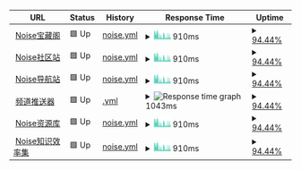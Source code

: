 <!--start: status pages-->
<!-- This summary is generated by Upptime (https://github.com/upptime/upptime) -->
<!-- Do not edit this manually, your changes will be overwritten -->
<!-- prettier-ignore -->
| URL | Status | History | Response Time | Uptime |
| --- | ------ | ------- | ------------- | ------ |
| <img alt="" src="https://icons.duckduckgo.com/ip3/noisevip.cn.ico" height="13"> [Noise宝藏阁](https://noisevip.cn) | 🟩 Up | [noise.yml](https://github.com/rcy1314/runtime/commits/HEAD/history/noise.yml) | <details><summary><img alt="Response time graph" src="./graphs/noise/response-time-week.png" height="20"> 910ms</summary><br><a href="https://rcy1314.github.io/runtime/history/noise"><img alt="Response time 1275" src="https://img.shields.io/endpoint?url=https%3A%2F%2Fraw.githubusercontent.com%2Frcy1314%2Fruntime%2FHEAD%2Fapi%2Fnoise%2Fresponse-time.json"></a><br><a href="https://rcy1314.github.io/runtime/history/noise"><img alt="24-hour response time 750" src="https://img.shields.io/endpoint?url=https%3A%2F%2Fraw.githubusercontent.com%2Frcy1314%2Fruntime%2FHEAD%2Fapi%2Fnoise%2Fresponse-time-day.json"></a><br><a href="https://rcy1314.github.io/runtime/history/noise"><img alt="7-day response time 910" src="https://img.shields.io/endpoint?url=https%3A%2F%2Fraw.githubusercontent.com%2Frcy1314%2Fruntime%2FHEAD%2Fapi%2Fnoise%2Fresponse-time-week.json"></a><br><a href="https://rcy1314.github.io/runtime/history/noise"><img alt="30-day response time 1218" src="https://img.shields.io/endpoint?url=https%3A%2F%2Fraw.githubusercontent.com%2Frcy1314%2Fruntime%2FHEAD%2Fapi%2Fnoise%2Fresponse-time-month.json"></a><br><a href="https://rcy1314.github.io/runtime/history/noise"><img alt="1-year response time 1275" src="https://img.shields.io/endpoint?url=https%3A%2F%2Fraw.githubusercontent.com%2Frcy1314%2Fruntime%2FHEAD%2Fapi%2Fnoise%2Fresponse-time-year.json"></a></details> | <details><summary><a href="https://rcy1314.github.io/runtime/history/noise">94.44%</a></summary><a href="https://rcy1314.github.io/runtime/history/noise"><img alt="All-time uptime 98.77%" src="https://img.shields.io/endpoint?url=https%3A%2F%2Fraw.githubusercontent.com%2Frcy1314%2Fruntime%2FHEAD%2Fapi%2Fnoise%2Fuptime.json"></a><br><a href="https://rcy1314.github.io/runtime/history/noise"><img alt="24-hour uptime 89.68%" src="https://img.shields.io/endpoint?url=https%3A%2F%2Fraw.githubusercontent.com%2Frcy1314%2Fruntime%2FHEAD%2Fapi%2Fnoise%2Fuptime-day.json"></a><br><a href="https://rcy1314.github.io/runtime/history/noise"><img alt="7-day uptime 94.44%" src="https://img.shields.io/endpoint?url=https%3A%2F%2Fraw.githubusercontent.com%2Frcy1314%2Fruntime%2FHEAD%2Fapi%2Fnoise%2Fuptime-week.json"></a><br><a href="https://rcy1314.github.io/runtime/history/noise"><img alt="30-day uptime 98.68%" src="https://img.shields.io/endpoint?url=https%3A%2F%2Fraw.githubusercontent.com%2Frcy1314%2Fruntime%2FHEAD%2Fapi%2Fnoise%2Fuptime-month.json"></a><br><a href="https://rcy1314.github.io/runtime/history/noise"><img alt="1-year uptime 98.77%" src="https://img.shields.io/endpoint?url=https%3A%2F%2Fraw.githubusercontent.com%2Frcy1314%2Fruntime%2FHEAD%2Fapi%2Fnoise%2Fuptime-year.json"></a></details>
| <img alt="" src="https://icons.duckduckgo.com/ip3/www.efficiency.vip.ico" height="13"> [Noise社区站](https://www.efficiency.vip) | 🟩 Up | [noise.yml](https://github.com/rcy1314/runtime/commits/HEAD/history/noise.yml) | <details><summary><img alt="Response time graph" src="./graphs/noise/response-time-week.png" height="20"> 910ms</summary><br><a href="https://rcy1314.github.io/runtime/history/noise"><img alt="Response time 1275" src="https://img.shields.io/endpoint?url=https%3A%2F%2Fraw.githubusercontent.com%2Frcy1314%2Fruntime%2FHEAD%2Fapi%2Fnoise%2Fresponse-time.json"></a><br><a href="https://rcy1314.github.io/runtime/history/noise"><img alt="24-hour response time 750" src="https://img.shields.io/endpoint?url=https%3A%2F%2Fraw.githubusercontent.com%2Frcy1314%2Fruntime%2FHEAD%2Fapi%2Fnoise%2Fresponse-time-day.json"></a><br><a href="https://rcy1314.github.io/runtime/history/noise"><img alt="7-day response time 910" src="https://img.shields.io/endpoint?url=https%3A%2F%2Fraw.githubusercontent.com%2Frcy1314%2Fruntime%2FHEAD%2Fapi%2Fnoise%2Fresponse-time-week.json"></a><br><a href="https://rcy1314.github.io/runtime/history/noise"><img alt="30-day response time 1218" src="https://img.shields.io/endpoint?url=https%3A%2F%2Fraw.githubusercontent.com%2Frcy1314%2Fruntime%2FHEAD%2Fapi%2Fnoise%2Fresponse-time-month.json"></a><br><a href="https://rcy1314.github.io/runtime/history/noise"><img alt="1-year response time 1275" src="https://img.shields.io/endpoint?url=https%3A%2F%2Fraw.githubusercontent.com%2Frcy1314%2Fruntime%2FHEAD%2Fapi%2Fnoise%2Fresponse-time-year.json"></a></details> | <details><summary><a href="https://rcy1314.github.io/runtime/history/noise">94.44%</a></summary><a href="https://rcy1314.github.io/runtime/history/noise"><img alt="All-time uptime 98.77%" src="https://img.shields.io/endpoint?url=https%3A%2F%2Fraw.githubusercontent.com%2Frcy1314%2Fruntime%2FHEAD%2Fapi%2Fnoise%2Fuptime.json"></a><br><a href="https://rcy1314.github.io/runtime/history/noise"><img alt="24-hour uptime 89.68%" src="https://img.shields.io/endpoint?url=https%3A%2F%2Fraw.githubusercontent.com%2Frcy1314%2Fruntime%2FHEAD%2Fapi%2Fnoise%2Fuptime-day.json"></a><br><a href="https://rcy1314.github.io/runtime/history/noise"><img alt="7-day uptime 94.44%" src="https://img.shields.io/endpoint?url=https%3A%2F%2Fraw.githubusercontent.com%2Frcy1314%2Fruntime%2FHEAD%2Fapi%2Fnoise%2Fuptime-week.json"></a><br><a href="https://rcy1314.github.io/runtime/history/noise"><img alt="30-day uptime 98.68%" src="https://img.shields.io/endpoint?url=https%3A%2F%2Fraw.githubusercontent.com%2Frcy1314%2Fruntime%2FHEAD%2Fapi%2Fnoise%2Fuptime-month.json"></a><br><a href="https://rcy1314.github.io/runtime/history/noise"><img alt="1-year uptime 98.77%" src="https://img.shields.io/endpoint?url=https%3A%2F%2Fraw.githubusercontent.com%2Frcy1314%2Fruntime%2FHEAD%2Fapi%2Fnoise%2Fuptime-year.json"></a></details>
| <img alt="" src="https://icons.duckduckgo.com/ip3/www.noisedh.cn.ico" height="13"> [Noise导航站](https://www.noisedh.cn) | 🟩 Up | [noise.yml](https://github.com/rcy1314/runtime/commits/HEAD/history/noise.yml) | <details><summary><img alt="Response time graph" src="./graphs/noise/response-time-week.png" height="20"> 910ms</summary><br><a href="https://rcy1314.github.io/runtime/history/noise"><img alt="Response time 1275" src="https://img.shields.io/endpoint?url=https%3A%2F%2Fraw.githubusercontent.com%2Frcy1314%2Fruntime%2FHEAD%2Fapi%2Fnoise%2Fresponse-time.json"></a><br><a href="https://rcy1314.github.io/runtime/history/noise"><img alt="24-hour response time 750" src="https://img.shields.io/endpoint?url=https%3A%2F%2Fraw.githubusercontent.com%2Frcy1314%2Fruntime%2FHEAD%2Fapi%2Fnoise%2Fresponse-time-day.json"></a><br><a href="https://rcy1314.github.io/runtime/history/noise"><img alt="7-day response time 910" src="https://img.shields.io/endpoint?url=https%3A%2F%2Fraw.githubusercontent.com%2Frcy1314%2Fruntime%2FHEAD%2Fapi%2Fnoise%2Fresponse-time-week.json"></a><br><a href="https://rcy1314.github.io/runtime/history/noise"><img alt="30-day response time 1218" src="https://img.shields.io/endpoint?url=https%3A%2F%2Fraw.githubusercontent.com%2Frcy1314%2Fruntime%2FHEAD%2Fapi%2Fnoise%2Fresponse-time-month.json"></a><br><a href="https://rcy1314.github.io/runtime/history/noise"><img alt="1-year response time 1275" src="https://img.shields.io/endpoint?url=https%3A%2F%2Fraw.githubusercontent.com%2Frcy1314%2Fruntime%2FHEAD%2Fapi%2Fnoise%2Fresponse-time-year.json"></a></details> | <details><summary><a href="https://rcy1314.github.io/runtime/history/noise">94.44%</a></summary><a href="https://rcy1314.github.io/runtime/history/noise"><img alt="All-time uptime 98.77%" src="https://img.shields.io/endpoint?url=https%3A%2F%2Fraw.githubusercontent.com%2Frcy1314%2Fruntime%2FHEAD%2Fapi%2Fnoise%2Fuptime.json"></a><br><a href="https://rcy1314.github.io/runtime/history/noise"><img alt="24-hour uptime 89.69%" src="https://img.shields.io/endpoint?url=https%3A%2F%2Fraw.githubusercontent.com%2Frcy1314%2Fruntime%2FHEAD%2Fapi%2Fnoise%2Fuptime-day.json"></a><br><a href="https://rcy1314.github.io/runtime/history/noise"><img alt="7-day uptime 94.44%" src="https://img.shields.io/endpoint?url=https%3A%2F%2Fraw.githubusercontent.com%2Frcy1314%2Fruntime%2FHEAD%2Fapi%2Fnoise%2Fuptime-week.json"></a><br><a href="https://rcy1314.github.io/runtime/history/noise"><img alt="30-day uptime 98.68%" src="https://img.shields.io/endpoint?url=https%3A%2F%2Fraw.githubusercontent.com%2Frcy1314%2Fruntime%2FHEAD%2Fapi%2Fnoise%2Fuptime-month.json"></a><br><a href="https://rcy1314.github.io/runtime/history/noise"><img alt="1-year uptime 98.77%" src="https://img.shields.io/endpoint?url=https%3A%2F%2Fraw.githubusercontent.com%2Frcy1314%2Fruntime%2FHEAD%2Fapi%2Fnoise%2Fuptime-year.json"></a></details>
| <img alt="" src="https://icons.duckduckgo.com/ip3/www.efficiencynoise.top.ico" height="13"> [频道推送器](https://www.efficiencynoise.top) | 🟩 Up | [.yml](https://github.com/rcy1314/runtime/commits/HEAD/history/.yml) | <details><summary><img alt="Response time graph" src="./graphs//response-time-week.png" height="20"> 1043ms</summary><br><a href="https://rcy1314.github.io/runtime/history/"><img alt="Response time 1013" src="https://img.shields.io/endpoint?url=https%3A%2F%2Fraw.githubusercontent.com%2Frcy1314%2Fruntime%2FHEAD%2Fapi%2F%2Fresponse-time.json"></a><br><a href="https://rcy1314.github.io/runtime/history/"><img alt="24-hour response time 861" src="https://img.shields.io/endpoint?url=https%3A%2F%2Fraw.githubusercontent.com%2Frcy1314%2Fruntime%2FHEAD%2Fapi%2F%2Fresponse-time-day.json"></a><br><a href="https://rcy1314.github.io/runtime/history/"><img alt="7-day response time 1043" src="https://img.shields.io/endpoint?url=https%3A%2F%2Fraw.githubusercontent.com%2Frcy1314%2Fruntime%2FHEAD%2Fapi%2F%2Fresponse-time-week.json"></a><br><a href="https://rcy1314.github.io/runtime/history/"><img alt="30-day response time 983" src="https://img.shields.io/endpoint?url=https%3A%2F%2Fraw.githubusercontent.com%2Frcy1314%2Fruntime%2FHEAD%2Fapi%2F%2Fresponse-time-month.json"></a><br><a href="https://rcy1314.github.io/runtime/history/"><img alt="1-year response time 1013" src="https://img.shields.io/endpoint?url=https%3A%2F%2Fraw.githubusercontent.com%2Frcy1314%2Fruntime%2FHEAD%2Fapi%2F%2Fresponse-time-year.json"></a></details> | <details><summary><a href="https://rcy1314.github.io/runtime/history/">94.44%</a></summary><a href="https://rcy1314.github.io/runtime/history/"><img alt="All-time uptime 98.77%" src="https://img.shields.io/endpoint?url=https%3A%2F%2Fraw.githubusercontent.com%2Frcy1314%2Fruntime%2FHEAD%2Fapi%2F%2Fuptime.json"></a><br><a href="https://rcy1314.github.io/runtime/history/"><img alt="24-hour uptime 89.69%" src="https://img.shields.io/endpoint?url=https%3A%2F%2Fraw.githubusercontent.com%2Frcy1314%2Fruntime%2FHEAD%2Fapi%2F%2Fuptime-day.json"></a><br><a href="https://rcy1314.github.io/runtime/history/"><img alt="7-day uptime 94.44%" src="https://img.shields.io/endpoint?url=https%3A%2F%2Fraw.githubusercontent.com%2Frcy1314%2Fruntime%2FHEAD%2Fapi%2F%2Fuptime-week.json"></a><br><a href="https://rcy1314.github.io/runtime/history/"><img alt="30-day uptime 98.68%" src="https://img.shields.io/endpoint?url=https%3A%2F%2Fraw.githubusercontent.com%2Frcy1314%2Fruntime%2FHEAD%2Fapi%2F%2Fuptime-month.json"></a><br><a href="https://rcy1314.github.io/runtime/history/"><img alt="1-year uptime 98.77%" src="https://img.shields.io/endpoint?url=https%3A%2F%2Fraw.githubusercontent.com%2Frcy1314%2Fruntime%2FHEAD%2Fapi%2F%2Fuptime-year.json"></a></details>
| <img alt="" src="https://icons.duckduckgo.com/ip3/www.noiseyp.top.ico" height="13"> [Noise资源库](https://www.noiseyp.top) | 🟩 Up | [noise.yml](https://github.com/rcy1314/runtime/commits/HEAD/history/noise.yml) | <details><summary><img alt="Response time graph" src="./graphs/noise/response-time-week.png" height="20"> 910ms</summary><br><a href="https://rcy1314.github.io/runtime/history/noise"><img alt="Response time 1275" src="https://img.shields.io/endpoint?url=https%3A%2F%2Fraw.githubusercontent.com%2Frcy1314%2Fruntime%2FHEAD%2Fapi%2Fnoise%2Fresponse-time.json"></a><br><a href="https://rcy1314.github.io/runtime/history/noise"><img alt="24-hour response time 750" src="https://img.shields.io/endpoint?url=https%3A%2F%2Fraw.githubusercontent.com%2Frcy1314%2Fruntime%2FHEAD%2Fapi%2Fnoise%2Fresponse-time-day.json"></a><br><a href="https://rcy1314.github.io/runtime/history/noise"><img alt="7-day response time 910" src="https://img.shields.io/endpoint?url=https%3A%2F%2Fraw.githubusercontent.com%2Frcy1314%2Fruntime%2FHEAD%2Fapi%2Fnoise%2Fresponse-time-week.json"></a><br><a href="https://rcy1314.github.io/runtime/history/noise"><img alt="30-day response time 1218" src="https://img.shields.io/endpoint?url=https%3A%2F%2Fraw.githubusercontent.com%2Frcy1314%2Fruntime%2FHEAD%2Fapi%2Fnoise%2Fresponse-time-month.json"></a><br><a href="https://rcy1314.github.io/runtime/history/noise"><img alt="1-year response time 1275" src="https://img.shields.io/endpoint?url=https%3A%2F%2Fraw.githubusercontent.com%2Frcy1314%2Fruntime%2FHEAD%2Fapi%2Fnoise%2Fresponse-time-year.json"></a></details> | <details><summary><a href="https://rcy1314.github.io/runtime/history/noise">94.44%</a></summary><a href="https://rcy1314.github.io/runtime/history/noise"><img alt="All-time uptime 98.77%" src="https://img.shields.io/endpoint?url=https%3A%2F%2Fraw.githubusercontent.com%2Frcy1314%2Fruntime%2FHEAD%2Fapi%2Fnoise%2Fuptime.json"></a><br><a href="https://rcy1314.github.io/runtime/history/noise"><img alt="24-hour uptime 89.69%" src="https://img.shields.io/endpoint?url=https%3A%2F%2Fraw.githubusercontent.com%2Frcy1314%2Fruntime%2FHEAD%2Fapi%2Fnoise%2Fuptime-day.json"></a><br><a href="https://rcy1314.github.io/runtime/history/noise"><img alt="7-day uptime 94.44%" src="https://img.shields.io/endpoint?url=https%3A%2F%2Fraw.githubusercontent.com%2Frcy1314%2Fruntime%2FHEAD%2Fapi%2Fnoise%2Fuptime-week.json"></a><br><a href="https://rcy1314.github.io/runtime/history/noise"><img alt="30-day uptime 98.68%" src="https://img.shields.io/endpoint?url=https%3A%2F%2Fraw.githubusercontent.com%2Frcy1314%2Fruntime%2FHEAD%2Fapi%2Fnoise%2Fuptime-month.json"></a><br><a href="https://rcy1314.github.io/runtime/history/noise"><img alt="1-year uptime 98.77%" src="https://img.shields.io/endpoint?url=https%3A%2F%2Fraw.githubusercontent.com%2Frcy1314%2Fruntime%2FHEAD%2Fapi%2Fnoise%2Fuptime-year.json"></a></details>
| <img alt="" src="https://icons.duckduckgo.com/ip3/www.noisesite.cn.ico" height="13"> [Noise知识效率集](https://www.noisesite.cn) | 🟩 Up | [noise.yml](https://github.com/rcy1314/runtime/commits/HEAD/history/noise.yml) | <details><summary><img alt="Response time graph" src="./graphs/noise/response-time-week.png" height="20"> 910ms</summary><br><a href="https://rcy1314.github.io/runtime/history/noise"><img alt="Response time 1275" src="https://img.shields.io/endpoint?url=https%3A%2F%2Fraw.githubusercontent.com%2Frcy1314%2Fruntime%2FHEAD%2Fapi%2Fnoise%2Fresponse-time.json"></a><br><a href="https://rcy1314.github.io/runtime/history/noise"><img alt="24-hour response time 750" src="https://img.shields.io/endpoint?url=https%3A%2F%2Fraw.githubusercontent.com%2Frcy1314%2Fruntime%2FHEAD%2Fapi%2Fnoise%2Fresponse-time-day.json"></a><br><a href="https://rcy1314.github.io/runtime/history/noise"><img alt="7-day response time 910" src="https://img.shields.io/endpoint?url=https%3A%2F%2Fraw.githubusercontent.com%2Frcy1314%2Fruntime%2FHEAD%2Fapi%2Fnoise%2Fresponse-time-week.json"></a><br><a href="https://rcy1314.github.io/runtime/history/noise"><img alt="30-day response time 1218" src="https://img.shields.io/endpoint?url=https%3A%2F%2Fraw.githubusercontent.com%2Frcy1314%2Fruntime%2FHEAD%2Fapi%2Fnoise%2Fresponse-time-month.json"></a><br><a href="https://rcy1314.github.io/runtime/history/noise"><img alt="1-year response time 1275" src="https://img.shields.io/endpoint?url=https%3A%2F%2Fraw.githubusercontent.com%2Frcy1314%2Fruntime%2FHEAD%2Fapi%2Fnoise%2Fresponse-time-year.json"></a></details> | <details><summary><a href="https://rcy1314.github.io/runtime/history/noise">94.44%</a></summary><a href="https://rcy1314.github.io/runtime/history/noise"><img alt="All-time uptime 98.77%" src="https://img.shields.io/endpoint?url=https%3A%2F%2Fraw.githubusercontent.com%2Frcy1314%2Fruntime%2FHEAD%2Fapi%2Fnoise%2Fuptime.json"></a><br><a href="https://rcy1314.github.io/runtime/history/noise"><img alt="24-hour uptime 89.69%" src="https://img.shields.io/endpoint?url=https%3A%2F%2Fraw.githubusercontent.com%2Frcy1314%2Fruntime%2FHEAD%2Fapi%2Fnoise%2Fuptime-day.json"></a><br><a href="https://rcy1314.github.io/runtime/history/noise"><img alt="7-day uptime 94.44%" src="https://img.shields.io/endpoint?url=https%3A%2F%2Fraw.githubusercontent.com%2Frcy1314%2Fruntime%2FHEAD%2Fapi%2Fnoise%2Fuptime-week.json"></a><br><a href="https://rcy1314.github.io/runtime/history/noise"><img alt="30-day uptime 98.68%" src="https://img.shields.io/endpoint?url=https%3A%2F%2Fraw.githubusercontent.com%2Frcy1314%2Fruntime%2FHEAD%2Fapi%2Fnoise%2Fuptime-month.json"></a><br><a href="https://rcy1314.github.io/runtime/history/noise"><img alt="1-year uptime 98.77%" src="https://img.shields.io/endpoint?url=https%3A%2F%2Fraw.githubusercontent.com%2Frcy1314%2Fruntime%2FHEAD%2Fapi%2Fnoise%2Fuptime-year.json"></a></details>

<!--end: status pages-->
